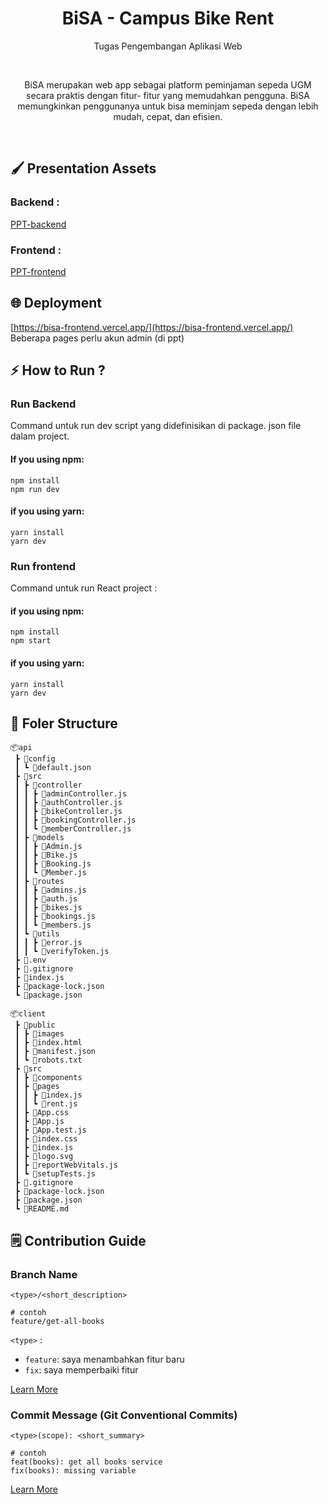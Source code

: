<h1 align="center">
  BiSA - Campus Bike Rent
</h1>

<p align="center">Tugas Pengembangan Aplikasi Web</p><br>
<p align="center">BiSA merupakan web app sebagai platform peminjaman sepeda UGM secara praktis dengan fitur- fitur yang memudahkan pengguna. BiSA memungkinkan penggunanya untuk bisa meminjam sepeda dengan lebih mudah, cepat, dan efisien.</p><br>


## 🖌️ Presentation Assets 
### Backend :
[PPT-backend](https://www.canva.com/design/DAFNzGW_Ies/VAiDC0x36AfbPneCubN9gQ/view?utm_content=DAFNzGW_Ies&utm_campaign=designshare&utm_medium=link2&utm_source=sharebutton)
### Frontend :
[PPT-frontend](https://www.canva.com/design/DAFSHcR5N8s/hdjSd_qLRkWLqRMc6kpfMQ/view?utm_content=DAFSHcR5N8s&utm_campaign=designshare&utm_medium=link&utm_source=homepage_design_menu)

## 🌐 Deployment 
[https://bisa-frontend.vercel.app/](https://bisa-frontend.vercel.app/)
<br> Beberapa pages perlu akun admin (di ppt)

## ⚡ How to Run ?
### Run Backend
Command untuk run dev script yang didefinisikan di package. json file dalam project.
#### If you using npm:
```
npm install
npm run dev
```
#### if you using yarn:
```
yarn install
yarn dev
```
### Run frontend
Command untuk run React project :
#### if you using npm:
```
npm install
npm start
```
#### if you using yarn:
```
yarn install
yarn dev
```

## 📁 Foler Structure
```
📦api
 ┣ 📂config
 ┃ ┗ 📜default.json
 ┣ 📂src
 ┃ ┣ 📂controller
 ┃ ┃ ┣ 📜adminController.js
 ┃ ┃ ┣ 📜authController.js
 ┃ ┃ ┣ 📜bikeController.js
 ┃ ┃ ┣ 📜bookingController.js
 ┃ ┃ ┗ 📜memberController.js
 ┃ ┣ 📂models
 ┃ ┃ ┣ 📜Admin.js
 ┃ ┃ ┣ 📜Bike.js
 ┃ ┃ ┣ 📜Booking.js
 ┃ ┃ ┗ 📜Member.js
 ┃ ┣ 📂routes
 ┃ ┃ ┣ 📜admins.js
 ┃ ┃ ┣ 📜auth.js
 ┃ ┃ ┣ 📜bikes.js
 ┃ ┃ ┣ 📜bookings.js
 ┃ ┃ ┗ 📜members.js
 ┃ ┗ 📂utils
 ┃ ┃ ┣ 📜error.js
 ┃ ┃ ┗ 📜verifyToken.js
 ┣ 📜.env
 ┣ 📜.gitignore
 ┣ 📜index.js
 ┣ 📜package-lock.json
 ┗ 📜package.json

📦client
 ┣ 📂public
 ┃ ┣ 📂images
 ┃ ┣ 📜index.html
 ┃ ┣ 📜manifest.json
 ┃ ┗ 📜robots.txt
 ┣ 📂src
 ┃ ┣ 📂components
 ┃ ┣ 📂pages
 ┃ ┃ ┣ 📜index.js
 ┃ ┃ ┗ 📜rent.js
 ┃ ┣ 📜App.css
 ┃ ┣ 📜App.js
 ┃ ┣ 📜App.test.js
 ┃ ┣ 📜index.css
 ┃ ┣ 📜index.js
 ┃ ┣ 📜logo.svg
 ┃ ┣ 📜reportWebVitals.js
 ┃ ┗ 📜setupTests.js
 ┣ 📜.gitignore
 ┣ 📜package-lock.json
 ┣ 📜package.json
 ┗ 📜README.md
 ```

## 🗒️ Contribution Guide

### Branch Name

```
<type>/<short_description>

# contoh
feature/get-all-books
```

`<type>` :

- `feature`: saya menambahkan fitur baru
- `fix`: saya memperbaiki fitur

[Learn More](https://nvie.com/posts/a-successful-git-branching-model/)

### Commit Message (Git Conventional Commits)

```
<type>(scope): <short_summary>

# contoh
feat(books): get all books service
fix(books): missing variable
```

[Learn More](https://gist.github.com/joshbuchea/6f47e86d2510bce28f8e7f42ae84c716)

